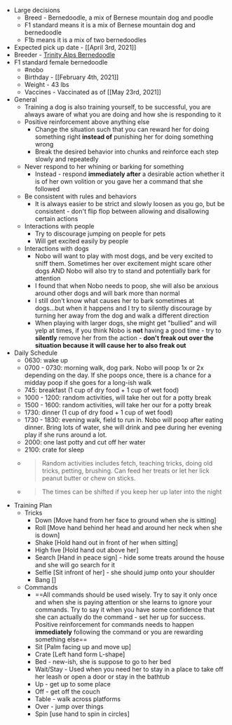 - Large decisions
    - Breed - Bernedoodle, a mix of Bernese mountain dog and poodle
    - F1 standard means it is a mix of Bernese mountain dog and bernedoodle 
    - F1b means it is a mix of two bernedoodles
- Expected pick up date - [[April 3rd, 2021]]
- Breeder - [Trinity Alps Bernedoodle](https://trinityalpsbernedoodles.com/)
- F1 standard female bernedoodle
	- #nobo
	- Birthday - [[February 4th, 2021]]
	- Weight - 43 lbs
	- Vaccines - Vaccinated as of [[May 23rd, 2021]]
- General 
    - Training a dog is also training yourself, to be successful, you are always aware of what you are doing and how she is responding to it
    - Positive reinforcement above anything else
        - Change the situation such that you can reward her for doing something right __instead of__ punishing her for doing something wrong
        - Break the desired behavior into chunks and reinforce each step slowly and repeatedly
    - Never respond to her whining or barking for something
        - Instead - respond __immediately after__ a desirable action whether it is of her own volition or you gave her a command that she followed
    - Be consistent with rules and behaviors
        - It is always easier to be strict and slowly loosen as you go, but be consistent - don't flip flop between allowing and disallowing certain actions
    - Interactions with people
        - Try to discourage jumping on people for pets
        - Will get excited easily by people 
    - Interactions with dogs
        - Nobo will want to play with most dogs, and be very excited to sniff them. Sometimes her over excitement might scare other dogs AND Nobo will also try to stand and potentially bark for attention
        - I found that when Nobo needs to poop, she will also be anxious around other dogs and will bark more than normal
        - I still don't know what causes her to bark sometimes at dogs...but when it happens and I try to silently discourage by turning her away from the dog and walk a different direction
        - When playing with larger dogs, she might get "bullied" and will yelp at times, if you think Nobo is __not__ having a good time - try to **silently** remove her from the action - **don't freak out over the situation because it will cause her to also freak out**
- Daily Schedule
    - 0630: wake up
    - 0700 - 0730: morning walk, dog park. Nobo will poop 1x or 2x depending on the day. If she poops once, there is a chance for a midday poop if she goes for a long-ish walk
    - 745: breakfast (1 cup of dry food + 1 cup of wet food)
    - 1000 - 1200: random activities, will take her out for a potty break
    - 1500 - 1600: random activities, will take her our for a potty break
    - 1730: dinner (1 cup of dry food + 1 cup of wet food)
    - 1730 - 1830: evening walk, field to run in. Nobo will poop after eating dinner. Bring lots of water, she will drink and pee during her evening play if she runs around a lot.
    - 2000: one last potty and cut off her water 
    - 2100: crate for sleep
    - > Random activities includes fetch, teaching tricks, doing old tricks, petting, brushing. Can feed her treats or let her lick peanut butter or chew on sticks. 
    - > The times can be shifted if you keep her up later into the night
- Training Plan
    - Tricks
        - Down [Move hand from her face to ground when she is sitting]
        - Roll [Move hand behind her head and around her neck when she is down]
        - Shake [Hold hand out in front of her when sitting]
        - High five [Hold hand out above her]
        - Search [Hand in peace sign] - hide some treats around the house and she will go search for it
        - Selfie [Sit infront of her] - she should jump onto your shoulder
        - Bang []
    - Commands
        - ==All commands should be used wisely. Try to say it only once and when she is paying attention or she learns to ignore your commands. Try to say it when you have some confidence that she can actually do the command - set her up for success. Positive reinforcement for commands needs to happen __immediately__ following the command or you are rewarding something else==
        - Sit [Palm facing up and move up]
        - Crate [Left hand form L-shape]
        - Bed - new-ish, she is suppose to go to her bed
        - Wait/Stay - Used when you need her to stay in a place to take off her leash or open a door or stay in the bathtub
        - Up - get up to some place
        - Off - get off the couch
        - Table - walk across platforms
        - Over - jump over things
        - Spin [use hand to spin in circles]

